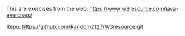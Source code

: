 
This are exercises from the web: https://www.w3resource.com/java-exercises/

Repo: 
https://github.com/Random2127/W3resource.git

